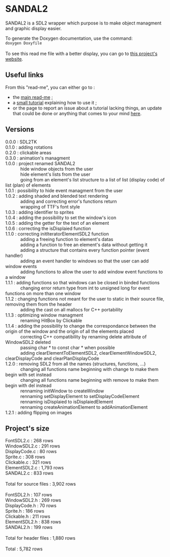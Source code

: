 # SANDAL2

SANDAL2 is a SDL2 wrapper which purpose is to make object managment and
graphic display easier.  

To generate the Doxygen documentation, use the command:  
`doxygen Doxyfile`  
<br/>
To see this read me file with a better display, you can go to [this project's
website](https://klevh.github.io/SANDAL2/).

## Useful links

From this "read-me", you can either go to :
* the [main read-me](../README.md) ;
* a [small tutorial](Tutorial.md) explaining how to use it ;
* or the page to report an issue about a tutorial lacking things, an update that could be done or anything that comes to your mind [here](https://github.com/Klevh/SANDAL2/issues/new).

## Versions

0.0.0 : SDL2TK<br/>
0.1.0 : adding rotations<br/>
0.2.0 : clickable areas<br/>
0.3.0 : animation's managment<br/>
1.0.0 : project renamed SANDAL2<br/>
&nbsp;&nbsp;&nbsp;&nbsp;&nbsp;&nbsp;&nbsp;&nbsp;&nbsp;&nbsp;&nbsp;&nbsp;hide window objects from the user<br/>
&nbsp;&nbsp;&nbsp;&nbsp;&nbsp;&nbsp;&nbsp;&nbsp;&nbsp;&nbsp;&nbsp;&nbsp;hide element's lists from the user<br/>
&nbsp;&nbsp;&nbsp;&nbsp;&nbsp;&nbsp;&nbsp;&nbsp;&nbsp;&nbsp;&nbsp;&nbsp;going from an element's list structure to a list of list (display code) of list (plan) of elements<br/>
1.0.1 : possibility to hide event managment from the user<br/>
1.0.2 : adding shaded and blended text rendering<br/>
&nbsp;&nbsp;&nbsp;&nbsp;&nbsp;&nbsp;&nbsp;&nbsp;&nbsp;&nbsp;&nbsp;&nbsp;adding and correcting error's functions return<br/>
&nbsp;&nbsp;&nbsp;&nbsp;&nbsp;&nbsp;&nbsp;&nbsp;&nbsp;&nbsp;&nbsp;&nbsp;wrapping of TTF's font style<br/>
1.0.3 : adding identifier to sprites<br/>
1.0.4 : adding the possibility to set the window's icon<br/>
1.0.5 : adding the getter for the text of an element<br/>
1.0.6 : correcting the isDisplaied function<br/>
1.1.0 : correcting initIteratorElementSDL2 function<br/>
&nbsp;&nbsp;&nbsp;&nbsp;&nbsp;&nbsp;&nbsp;&nbsp;&nbsp;&nbsp;&nbsp;&nbsp;adding a freeing function to element's datas<br/>
&nbsp;&nbsp;&nbsp;&nbsp;&nbsp;&nbsp;&nbsp;&nbsp;&nbsp;&nbsp;&nbsp;&nbsp;adding a function to free an element's data without getting it<br/>
&nbsp;&nbsp;&nbsp;&nbsp;&nbsp;&nbsp;&nbsp;&nbsp;&nbsp;&nbsp;&nbsp;&nbsp;adding a structure that contains every function pointer (event handler)<br/>
&nbsp;&nbsp;&nbsp;&nbsp;&nbsp;&nbsp;&nbsp;&nbsp;&nbsp;&nbsp;&nbsp;&nbsp;adding an event handler to windows so that the user can add window events<br/>
&nbsp;&nbsp;&nbsp;&nbsp;&nbsp;&nbsp;&nbsp;&nbsp;&nbsp;&nbsp;&nbsp;&nbsp;adding functions to allow the user to add window event functions to a window<br/>
1.1.1 : adding functions so that windows can be closed in binded functions<br/>
&nbsp;&nbsp;&nbsp;&nbsp;&nbsp;&nbsp;&nbsp;&nbsp;&nbsp;&nbsp;&nbsp;&nbsp;changing error return type from int to unsigned long for event functions on more than one window<br/>
1.1.2 : changing functions not meant for the user to static in their source file, removing them from the header<br/>
&nbsp;&nbsp;&nbsp;&nbsp;&nbsp;&nbsp;&nbsp;&nbsp;&nbsp;&nbsp;&nbsp;&nbsp;adding the cast on all mallocs for C++ portability<br/>
1.1.3 : optimizing window managment<br/>
&nbsp;&nbsp;&nbsp;&nbsp;&nbsp;&nbsp;&nbsp;&nbsp;&nbsp;&nbsp;&nbsp;&nbsp;renaming HitBox by Clickable<br/>
1.1.4 : adding the possibility to change the correspondance between the origin of the window and the origin of all the elements placed<br/>
&nbsp;&nbsp;&nbsp;&nbsp;&nbsp;&nbsp;&nbsp;&nbsp;&nbsp;&nbsp;&nbsp;&nbsp;correcting C++ compatibility by renaming delete attribute of WindowSDL2 deleted<br/>
&nbsp;&nbsp;&nbsp;&nbsp;&nbsp;&nbsp;&nbsp;&nbsp;&nbsp;&nbsp;&nbsp;&nbsp;passing char * to const char * when possible<br/>
&nbsp;&nbsp;&nbsp;&nbsp;&nbsp;&nbsp;&nbsp;&nbsp;&nbsp;&nbsp;&nbsp;&nbsp;adding clearElementToElementSDL2, clearElementWindowSDL2, clearDisplayCode and clearPlanDisplayCode<br/>
1.2.0 : removing SDL2 from all the names (structures, functions, ...)<br/>
&nbsp;&nbsp;&nbsp;&nbsp;&nbsp;&nbsp;&nbsp;&nbsp;&nbsp;&nbsp;&nbsp;&nbsp;changing all functions name beginning with change to make them begin with set instead<br/>
&nbsp;&nbsp;&nbsp;&nbsp;&nbsp;&nbsp;&nbsp;&nbsp;&nbsp;&nbsp;&nbsp;&nbsp;changing all functions name beginning with remove to make them begin with del instead<br/>
&nbsp;&nbsp;&nbsp;&nbsp;&nbsp;&nbsp;&nbsp;&nbsp;&nbsp;&nbsp;&nbsp;&nbsp;rennaming initWindow to createWindow<br/>
&nbsp;&nbsp;&nbsp;&nbsp;&nbsp;&nbsp;&nbsp;&nbsp;&nbsp;&nbsp;&nbsp;&nbsp;rennaming setDisplayElement to setDisplayCodeElement<br/>
&nbsp;&nbsp;&nbsp;&nbsp;&nbsp;&nbsp;&nbsp;&nbsp;&nbsp;&nbsp;&nbsp;&nbsp;rennaming isDisplaied to isDisplaiedElement<br/>
&nbsp;&nbsp;&nbsp;&nbsp;&nbsp;&nbsp;&nbsp;&nbsp;&nbsp;&nbsp;&nbsp;&nbsp;rennaming createAnimationElement to addAnimationElement<br/>
1.2.1 : adding flipping on images<br/>

## Project's size

FontSDL2.c : 268 rows<br/>
WindowSDL2.c : 291 rows<br/>
DisplayCode.c : 80 rows<br/>
Sprite.c : 308 rows<br/>
Clickable.c : 321 rows<br/>
ElementSDL2.c : 1,793 rows<br/>
SANDAL2.c : 833 rows<br/>
<br/>
Total for source files : 3,902 rows<br/>
<br/>
FontSDL2.h : 107 rows<br/>
WindowSDL2.h : 269 rows<br/>
DisplayCode.h : 70 rows<br/>
Sprite.h : 186 rows<br/>
Clickable.h : 211 rows<br/>
ElementSDL2.h : 838 rows<br/>
SANDAL2.h : 199 rows<br/>
<br/>
Total for header files : 1,880 rows<br/>
<br/>
Total : 5,782 rows
